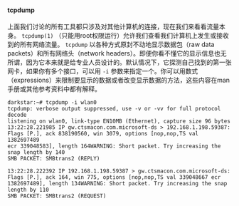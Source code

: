 #### tcpdump

上面我们讨论的所有工具都只涉及对其他计算机的连接，现在我们来看看流量本身。 `tcpdump(1)` （只能用root权限运行）允许我们查看我们计算机上发生或接收到的所有网络流量。 `tcpdump` 以各种方式原封不动地显示数据包（raw data packets）和所有网络头（network headers）。即便你看不懂它的显示信息也无所谓，因为它本来就是给专业人员设计的。默认情况下，它探测自己找到的第一张网卡，如果你有多个接口，可以用 `-i` 参数来指定一个。你可以用数式（expressions）来限制要显示的数据或者改变显示数据的方法，这些内容在man手册或其他参考资料中都有解释。

```
darkstar:~# tcpdump -i wlan0
tcpdump: verbose output suppressed, use -v or -vv for full protocol
decode
listening on wlan0, link-type EN10MB (Ethernet), capture size 96 bytes
13:22:28.221985 IP gw.ctsmacon.com.microsoft-ds > 192.168.1.198.59387:
Flags [P.], ack 838190560, win 3079, options [nop,nop,TS val 1382697489
ecr 339048583], length 164WARNING: Short packet. Try increasing the
snap length by 140
SMB PACKET: SMBtrans2 (REPLY)

13:22:28.222392 IP 192.168.1.198.59387 > gw.ctsmacon.com.microsoft-ds:
Flags [P.], ack 164, win 775, options [nop,nop,TS val 339048667 ecr
1382697489], length 134WARNING: Short packet. Try increasing the snap
length by 110
SMB PACKET: SMBtrans2 (REQUEST)
```

